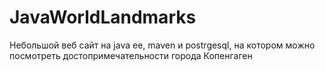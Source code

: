# JavaWorldLandmarks
Небольшой веб сайт на java ee, maven и postrgesql, на котором можно посмотреть достопримечательности города Копенгаген
